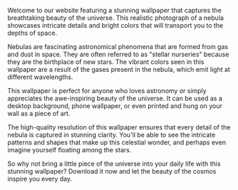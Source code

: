 <!--
Write me content for website with wallpaper "A realistic photograph of a nebula, with bright colors and intricate details that showcase the beauty of the universe."
-->

<!--font:Montserrat-->

Welcome to our website featuring a stunning wallpaper that captures the breathtaking beauty of the universe. This realistic photograph of a nebula showcases intricate details and bright colors that will transport you to the depths of space.

Nebulas are fascinating astronomical phenomena that are formed from gas and dust in space. They are often referred to as "stellar nurseries" because they are the birthplace of new stars. The vibrant colors seen in this wallpaper are a result of the gases present in the nebula, which emit light at different wavelengths.

This wallpaper is perfect for anyone who loves astronomy or simply appreciates the awe-inspiring beauty of the universe. It can be used as a desktop background, phone wallpaper, or even printed and hung on your wall as a piece of art.

The high-quality resolution of this wallpaper ensures that every detail of the nebula is captured in stunning clarity. You'll be able to see the intricate patterns and shapes that make up this celestial wonder, and perhaps even imagine yourself floating among the stars.

So why not bring a little piece of the universe into your daily life with this stunning wallpaper? Download it now and let the beauty of the cosmos inspire you every day.
